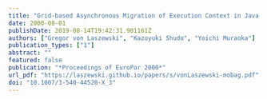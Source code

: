 ```yaml
---
title: "Grid-based Asynchronous Migration of Execution Context in Java Virtual Machines"
date: 2000-08-01
publishDate: 2019-08-14T19:42:31.901161Z
authors: ["Gregor von Laszewski", "Kazuyuki Shudo", "Yoichi Muraoka"]
publication_types: ["1"]
abstract: ""
featured: false
publication: "*Proceedings of EuroPar 2000*"
url_pdf: "https://laszewski.github.io/papers/s/vonLaszewski-mobag.pdf"
doi: "10.1007/3-540-44520-X_3"
---
```


